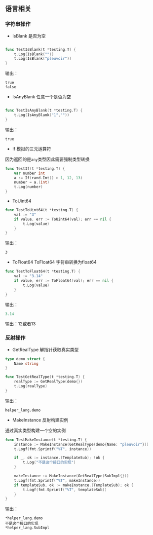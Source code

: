 
## 语言相关



### 字符串操作


- IsBlank 是否为空

```go

func TestIsBlank(t *testing.T) {
	t.Log(IsBlank(""))
	t.Log(IsBlank("pleuvoir"))
}
```

输出：

```
true
false
```


- IsAnyBlank 任意一个是否为空

```go

func TestIsAnyBlank(t *testing.T) {
    t.Log(IsAnyBlank("1",""))
}
```

输出：

```
true
```

- If 模拟的三元运算符

因为返回的是`any`类型因此需要强制类型转换

```go
func TestIf(t *testing.T) {
	var number int
	a := If(rand.Int() > 1, 12, 13)
	number = a.(int)
	t.Log(number)
}
```

- ToUint64

```go
func TestToUint64(t *testing.T) {
	val := "3"
	if value, err := ToUint64(val); err == nil {
		t.Log(value)
	} 
}
```

输出：

```
3
```

- ToFloat64 ToFloat64 字符串转换为float64

```go
func TestToFloat64(t *testing.T) {
	val := "3.14"
	if value, err := ToFloat64(val); err == nil {
		t.Log(value)
	}
}
```

输出：
```go
3.14
```

输出：12或者13

### 反射操作

- GetRealType 解指针获取真实类型

```go
type demo struct {
	Name string
}

func TestGetRealType(t *testing.T) {
	realType := GetRealType(demo{})
	t.Log(realType)
}
```

输出：

```
helper_lang.demo
```


- MakeInstance 反射构建实例

通过真实类型构建一个空的实例

```go
func TestMakeInstance(t *testing.T) {
	instance := MakeInstance(GetRealType(demo{Name: "pleuvoir"}))
	t.Logf(fmt.Sprintf("%T", instance))

	if _, ok := instance.(TemplateSub); !ok {
		t.Log("不是这个接口的实现")
	}

	makeInstance := MakeInstance(GetRealType(SubImpl{}))
	t.Logf(fmt.Sprintf("%T", makeInstance))
	if templateSub, ok := makeInstance.(TemplateSub); ok {
		t.Logf(fmt.Sprintf("%T", templateSub))
	}
}
```

输出：

```
*helper_lang.demo
不是这个接口的实现
*helper_lang.SubImpl
```